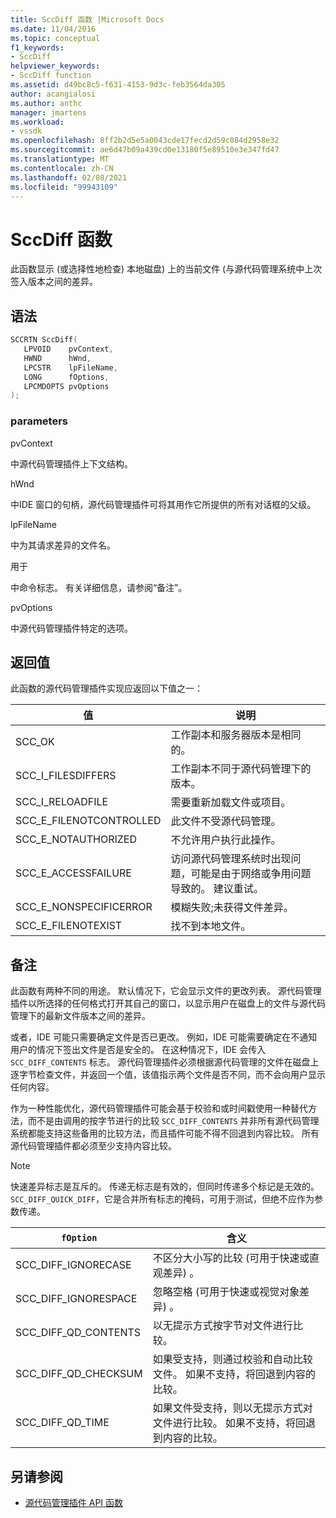 ```yaml
---
title: SccDiff 函数 |Microsoft Docs
ms.date: 11/04/2016
ms.topic: conceptual
f1_keywords:
- SccDiff
helpviewer_keywords:
- SccDiff function
ms.assetid: d49bc8c5-f631-4153-9d3c-feb3564da305
author: acangialosi
ms.author: anthc
manager: jmartens
ms.workload:
- vssdk
ms.openlocfilehash: 8ff2b2d5e5a0043cde17fecd2d59c084d2958e32
ms.sourcegitcommit: ae6d47b09a439cd0e13180f5e89510e3e347fd47
ms.translationtype: MT
ms.contentlocale: zh-CN
ms.lasthandoff: 02/08/2021
ms.locfileid: "99943109"
---
```

# <a name="sccdiff-function"></a>SccDiff 函数
此函数显示 (或选择性地检查) 本地磁盘) 上的当前文件 (与源代码管理系统中上次签入版本之间的差异。

## <a name="syntax"></a>语法

```cpp
SCCRTN SccDiff(
   LPVOID    pvContext,
   HWND      hWnd,
   LPCSTR    lpFileName,
   LONG      fOptions,
   LPCMDOPTS pvOptions
);
```

### <a name="parameters"></a>parameters
 pvContext

中源代码管理插件上下文结构。

 hWnd

中IDE 窗口的句柄，源代码管理插件可将其用作它所提供的所有对话框的父级。

 lpFileName

中为其请求差异的文件名。

 用于

中命令标志。 有关详细信息，请参阅“备注”。

 pvOptions

中源代码管理插件特定的选项。

## <a name="return-value"></a>返回值
 此函数的源代码管理插件实现应返回以下值之一：

|值|说明|
|-----------|-----------------|
|SCC_OK|工作副本和服务器版本是相同的。|
|SCC_I_FILESDIFFERS|工作副本不同于源代码管理下的版本。|
|SCC_I_RELOADFILE|需要重新加载文件或项目。|
|SCC_E_FILENOTCONTROLLED|此文件不受源代码管理。|
|SCC_E_NOTAUTHORIZED|不允许用户执行此操作。|
|SCC_E_ACCESSFAILURE|访问源代码管理系统时出现问题，可能是由于网络或争用问题导致的。 建议重试。|
|SCC_E_NONSPECIFICERROR|模糊失败;未获得文件差异。|
|SCC_E_FILENOTEXIST|找不到本地文件。|

## <a name="remarks"></a>备注
 此函数有两种不同的用途。 默认情况下，它会显示文件的更改列表。 源代码管理插件以所选择的任何格式打开其自己的窗口，以显示用户在磁盘上的文件与源代码管理下的最新文件版本之间的差异。

 或者，IDE 可能只需要确定文件是否已更改。 例如，IDE 可能需要确定在不通知用户的情况下签出文件是否是安全的。 在这种情况下，IDE 会传入 `SCC_DIFF_CONTENTS` 标志。 源代码管理插件必须根据源代码管理的文件在磁盘上逐字节检查文件，并返回一个值，该值指示两个文件是否不同，而不会向用户显示任何内容。

 作为一种性能优化，源代码管理插件可能会基于校验和或时间戳使用一种替代方法，而不是由调用的按字节进行的比较 `SCC_DIFF_CONTENTS` 并非所有源代码管理系统都能支持这些备用的比较方法，而且插件可能不得不回退到内容比较。 所有源代码管理插件都必须至少支持内容比较。

> [!NOTE]
> 快速差异标志是互斥的。 传递无标志是有效的，但同时传递多个标记是无效的。 `SCC_DIFF_QUICK_DIFF`，它是合并所有标志的掩码，可用于测试，但绝不应作为参数传递。

|`fOption`|含义|
|---------------|-------------|
|SCC_DIFF_IGNORECASE|不区分大小写的比较 (可用于快速或直观差异) 。|
|SCC_DIFF_IGNORESPACE|忽略空格 (可用于快速或视觉对象差异) 。|
|SCC_DIFF_QD_CONTENTS|以无提示方式按字节对文件进行比较。|
|SCC_DIFF_QD_CHECKSUM|如果受支持，则通过校验和自动比较文件。 如果不支持，将回退到内容的比较。|
|SCC_DIFF_QD_TIME|如果文件受支持，则以无提示方式对文件进行比较。 如果不支持，将回退到内容的比较。|

## <a name="see-also"></a>另请参阅
- [源代码管理插件 API 函数](../extensibility/source-control-plug-in-api-functions.md)
